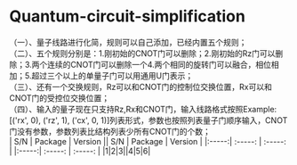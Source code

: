 # Quantum-circuit-simplification  
（一）、量子线路进行化简，规则可以自己添加，已经内置五个规则；  
（二）、五个规则分别是：1.刚初始的CNOT门可以删除；2.刚初始的Rz门可以删除；3.两个连续的CNOT门可以删除一个4.两个相同的旋转门可以融合，相位相加；5.超过三个以上的单量子门可以用通用U门表示；  
（三）、还有一个交换规则，Rz可以和CNOT门的控制位交换位置，Rx可以和CNOT门的受控位交换位置；  
（四）、输入的量子现在只支持Rz,Rx和CNOT门，输入线路格式按照Example: [('rx', 0), ('rz', 1), ('cx', 0, 1)]列表形式，参数也按照列表量子门顺序输入，CNOT门没有参数，参数列表比结构列表少所有CNOT门的个数；  
| S/N | Package |  Version  || S/N | Package |  Version  |
|:-----:| :-----: | :-----: | |:-----:| :-----: | :-----: | 
|1|2|3||4|5|6|
